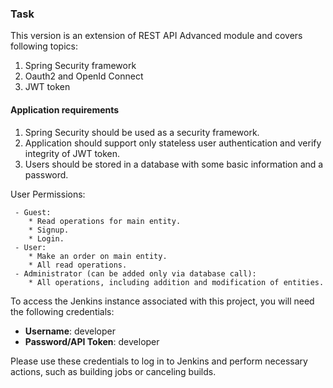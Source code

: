 ### Task

This version is an extension of REST API Advanced module and covers following topics:

1. Spring Security framework
2. Oauth2 and OpenId Connect
3. JWT token

#### Application requirements

1. Spring Security should be used as a security framework.
2. Application should support only stateless user authentication and verify integrity of JWT token.
3. Users should be stored in a database with some basic information and a password.

User Permissions:

     - Guest:
        * Read operations for main entity.
        * Signup.
        * Login.
     - User:
        * Make an order on main entity.
        * All read operations.
     - Administrator (can be added only via database call):
        * All operations, including addition and modification of entities.

To access the Jenkins instance associated with this project, you will need the following credentials:

- **Username**: developer
- **Password/API Token**: developer

Please use these credentials to log in to Jenkins and perform necessary actions, such as building jobs or canceling builds.